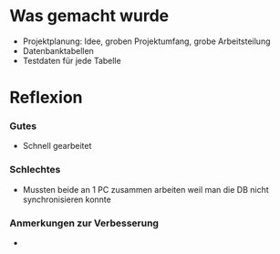 
# Was gemacht wurde
- Projektplanung: Idee, groben Projektumfang, grobe Arbeitsteilung
- Datenbanktabellen
- Testdaten für jede Tabelle

# Reflexion
### Gutes
- Schnell gearbeitet
### Schlechtes
- Mussten beide an 1 PC zusammen arbeiten weil man die DB nicht synchronisieren konnte
### Anmerkungen zur Verbesserung
- 
